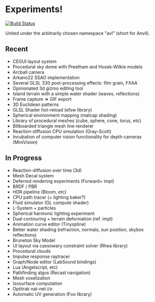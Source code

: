 # Experiments!

[![Build Status](https://travis-ci.org/ddiakopoulos/sandbox.svg?branch=master)](https://travis-ci.org/ddiakopoulos/sandbox)

United under the arbitrarily chosen namespace "avl" (short for Anvil).

## Recent
* CEGUI layout system
* Procedural sky dome with Preetham and Hosek-Wilkie models
* Arcball camera
* Arkano22 SSAO implementation
* Several GLSL 330 post-processing effects: film grain, FXAA
* Opinionated 3d gizmo editing tool
* Island terrain with a simple water shader (waves, reflections)
* Frame capture => GIF export
* 3D Euclidean patterns
* GLSL Shader hot-reload (efsw library)
* Spherical environment mapping (matcap shading)
* Library of procedural meshes (cube, sphere, cone, torus, etc)
* Billboarded triangle mesh line renderer
* Reaction-diffusion CPU simulation (Gray-Scott)
* Incubation of computer vision functionality for depth cameras (MiniVision)

## In Progress
* Reaction-diffusion over time (3d)
* Mesh Decal system
* Deferred rendering experiments (Forward+ impl)
* BRDF / PBR
* HDR pipeline (Bloom, etc)
* CPU path tracer (+ lighting baker?)
* Fluid simulator (GL compute shader)
* L-System + particles
* Spherical harmonic lighting experiment
* Dual contouring + terrain deformation (ref. impl)
* Animation curve editor (Tinyspline)
* Better water shading (refraction, normals, sun position, skybox reflections)
* Bruneton Sky Model
* UI layout via cassowary constraint solver (Rhea library)
* Procedural clouds
* Impulse response raytracer
* Graph/Node editor (LabSound bindings)
* Lua (Angelscript, etc)
* Pathfinding algos (Recast navigation)
* Mesh voxelization
* Isosurface computation
* Optitrak nat-net i/o
* Automatic UV generation (Foo library)
